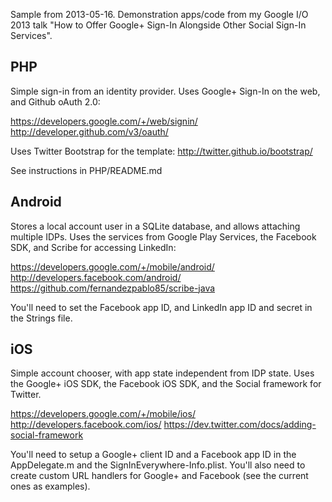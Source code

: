 Sample from 2013-05-16. Demonstration apps/code from my Google I/O 2013 talk "How to Offer Google+ Sign-In Alongside Other Social Sign-In Services". 

PHP
----------------
Simple sign-in from an identity provider. Uses Google+ Sign-In on the web, and Github oAuth 2.0:

https://developers.google.com/+/web/signin/
http://developer.github.com/v3/oauth/

Uses Twitter Bootstrap for the template: http://twitter.github.io/bootstrap/

See instructions in PHP/README.md

Android
----------------
Stores a local account user in a SQLite database, and allows attaching multiple IDPs. Uses the services from Google Play Services, the Facebook SDK, and Scribe for accessing LinkedIn:

https://developers.google.com/+/mobile/android/
http://developers.facebook.com/android/
https://github.com/fernandezpablo85/scribe-java

You'll need to set the Facebook app ID, and LinkedIn app ID and secret in the Strings file. 

iOS
----------------
Simple account chooser, with app state independent from IDP state. Uses the Google+ iOS SDK, the Facebook iOS SDK, and the Social framework for Twitter.

https://developers.google.com/+/mobile/ios/
http://developers.facebook.com/ios/
https://dev.twitter.com/docs/adding-social-framework

You'll need to setup a Google+ client ID and a Facebook app ID in the AppDelegate.m and the SignInEverywhere-Info.plist. You'll also need to create custom URL handlers for Google+ and Facebook (see the current ones as examples).